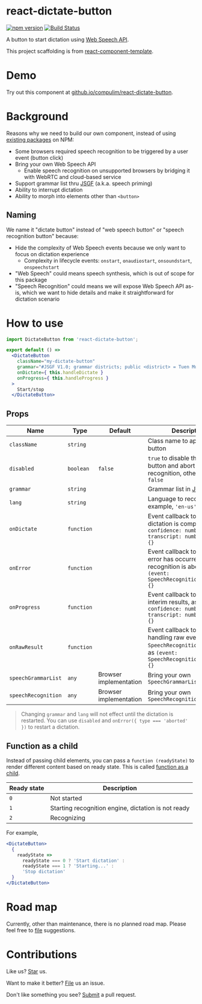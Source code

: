 # react-dictate-button

[![npm version](https://badge.fury.io/js/react-dictate-button.svg)](https://badge.fury.io/js/react-dictate-button) [![Build Status](https://travis-ci.org/compulim/react-dictate-button.svg?branch=master)](https://travis-ci.org/compulim/react-dictate-button)

A button to start dictation using [Web Speech API](https://developer.mozilla.org/en-US/docs/Web/API/Web_Speech_API/Using_the_Web_Speech_API).

This project scaffolding is from [react-component-template](https://github.com/compulim/react-component-template).

# Demo

Try out this component at [github.io/compulim/react-dictate-button](https://github.io/compulim/react-dictate-button/).

# Background

Reasons why we need to build our own component, instead of using [existing packages](https://www.npmjs.com/search?q=react%20speech) on NPM:

* Some browsers required speech recognition to be triggered by a user event (button click)
* Bring your own Web Speech API
   * Enable speech recognition on unsupported browsers by bridging it with WebRTC and cloud-based service
* Support grammar list thru [JSGF](https://www.w3.org/TR/jsgf/) (a.k.a. speech priming)
* Ability to interrupt dictation
* Ability to morph into elements other than `<button>`

## Naming

We name it "dictate button" instead of "web speech button" or "speech recognition button" because:

* Hide the complexity of Web Speech events because we only want to focus on dictation experience
   * Complexity in lifecycle events: `onstart`, `onaudiostart`, `onsoundstart`, `onspeechstart`
* "Web Speech" could means speech synthesis, which is out of scope for this package
* "Speech Recognition" could means we will expose Web Speech API as-is, which we want to hide details and make it straightforward for dictation scenario

# How to use

```jsx
import DictateButton from 'react-dictate-button';

export default () =>
  <DictateButton
    className="my-dictate-button"
    grammar="#JSGF V1.0; grammar districts; public <district> = Tuen Mun | Yuen Long;"
    onDictate={ this.handleDictate }
    onProgress={ this.handleProgress }
  >
    Start/stop
  </DictateButton>
```

## Props

| Name | Type | Default | Description |
| - | - | - | - |
| `className` | `string` | | Class name to apply to the button |
| `disabled` | `boolean` | `false` | `true` to disable the dictation button and abort active recognition, otherwise, `false` |
| `grammar` | `string` | | Grammar list in [JSGF format](https://developer.mozilla.org/en-US/docs/Web/API/SpeechGrammarList/addFromString) |
| `lang` | `string` | | Language to recognize, for example, `'en-us'` |
| `onDictate` | `function` | | Event callback to fire when dictation is completed, as `({ confidence: number, transcript: number }) => {}` |
| `onError` | `function` | | Event callback to fire when error has occurred or recognition is aborted, as `(event: SpeechRecognitionEvent) => {}` |
| `onProgress` | `function` | | Event callback to fire for interim results, as `([{ confidence: number, transcript: number }]) => {}` |
| `onRawResult` | `function` | | Event callback to fire for handling raw events from `SpeechRecognition.onresult`, as `(event: SpeechRecognitionEvent) => {}` |
| `speechGrammarList` | `any` | Browser implementation | Bring your own `SpeechGrammarList` |
| `speechRecognition` | `any` | Browser implementation | Bring your own `SpeechRecognition` |

> Changing `grammar` and `lang` will not effect until the dictation is restarted. You can use `disabled` and `onError({ type === 'aborted' })` to restart a dictation.

## Function as a child

Instead of passing child elements, you can pass a `function (readyState)` to render different content based on ready state. This is called [function as a child](https://reactjs.org/docs/render-props.html#using-props-other-than-render).

| Ready state | Description |
| - | - |
| `0` | Not started |
| `1` | Starting recognition engine, dictation is not ready |
| `2` | Recognizing |

For example,

```jsx
<DictateButton>
  {
    readyState =>
      readyState === 0 ? 'Start dictation' :
      readyState === 1 ? 'Starting...' :
      'Stop dictation'
  }
</DictateButton>
```

# Road map

Currently, other than maintenance, there is no planned road map. Please feel free to [file](https://github.com/compulim/react-dictate-button/issues) suggestions.

# Contributions

Like us? [Star](https://github.com/compulim/react-dictate-button/stargazers) us.

Want to make it better? [File](https://github.com/compulim/react-dictate-button/issues) us an issue.

Don't like something you see? [Submit](https://github.com/compulim/react-dictate-button/pulls) a pull request.
